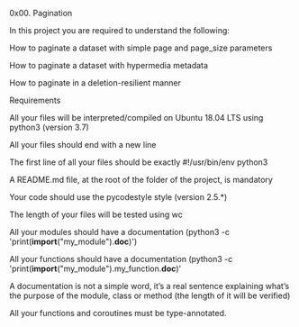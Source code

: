 0x00. Pagination

In this project you are required to understand the following:

How to paginate a dataset with simple page and page_size parameters

How to paginate a dataset with hypermedia metadata

How to paginate in a deletion-resilient manner

Requirements

All your files will be interpreted/compiled on Ubuntu 18.04 LTS using python3 (version 3.7)

All your files should end with a new line

The first line of all your files should be exactly #!/usr/bin/env python3

A README.md file, at the root of the folder of the project, is mandatory

Your code should use the pycodestyle style (version 2.5.*)

The length of your files will be tested using wc

All your modules should have a documentation (python3 -c 'print(__import__("my_module").__doc__)')

All your functions should have a documentation (python3 -c 'print(__import__("my_module").my_function.__doc__)'

A documentation is not a simple word, it’s a real sentence explaining what’s the purpose of the module, class or method (the length of it will be verified)

All your functions and coroutines must be type-annotated.
